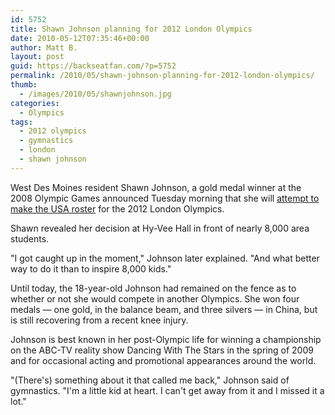 ```yaml
---
id: 5752
title: Shawn Johnson planning for 2012 London Olympics
date: 2010-05-12T07:35:46+00:00
author: Matt B.
layout: post
guid: https://backseatfan.com/?p=5752
permalink: /2010/05/shawn-johnson-planning-for-2012-london-olympics/
thumb:
  - /images/2010/05/shawnjohnson.jpg
categories:
  - Olympics
tags:
  - 2012 olympics
  - gymnastics
  - london
  - shawn johnson
---
```


<div class="entry">
  <p>
    West Des Moines resident Shawn Johnson, a gold medal winner at the 2008 Olympic Games announced Tuesday morning that she will <a href="https://www.usatoday.com/sports/olympics/2010-05-04-shawn-johnson-london-olympics_N.htm">attempt to make the USA roster</a> for the 2012 London Olympics.
  </p>

  <p>
    Shawn revealed her decision at Hy-Vee Hall in front of nearly 8,000 area students.
  </p>

  <p>
    "I got caught up in the moment," Johnson later explained. "And what better way to do it than to inspire 8,000 kids."
  </p>

  <p>
    Until today, the 18-year-old Johnson had remained on the fence as to whether or not she would compete in another Olympics. She won four medals — one gold, in the balance beam, and three silvers — in China, but is still recovering from a recent knee injury.
  </p>

  <p>
    Johnson is best known in her post-Olympic life for winning a championship on the ABC-TV reality show Dancing With The Stars in the spring of 2009 and for occasional acting and promotional appearances around the world.
  </p>

  <p>
    "(There's) something about it that called me back," Johnson said of gymnastics. "I'm a little kid at heart. I can't get away from it and I missed it a lot."
  </p>
</div>
